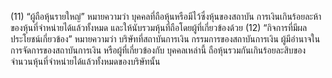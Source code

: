 (11) “ผู้ถือหุ้นรายใหญ่” หมายความว่า บุคคลที่ถือหุ้นหรือมีไว้ซึ่งหุ้นของสถาบัน
การเงินเกินร้อยละห้าของหุ้นที่จำหน่ายได้แล้วทั้งหมด และให้นับรวมหุ้นที่ถือโดยผู้ที่เกี่ยวข้องด้วย
(12) “กิจการที่มีผลประโยชน์เกี่ยวข้อง” หมายความว่า บริษัทที่สถาบันการเงิน
กรรมการของสถาบันการเงิน ผู้มีอำนาจในการจัดการของสถาบันการเงิน หรือผู้ที่เกี่ยวข้องกับ
บุคคลเหล่านี้ ถือหุ้นรวมกันเกินร้อยละสิบของจำนวนหุ้นที่จำหน่ายได้แล้วทั้งหมดของบริษัทนั้น
